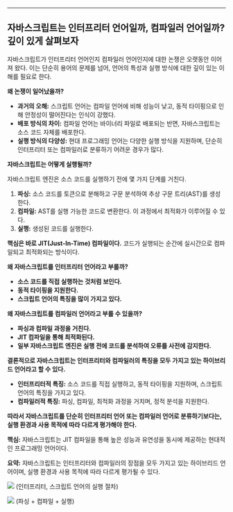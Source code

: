

---


## 자바스크립트는 인터프리터 언어일까, 컴파일러 언어일까? 깊이 있게 살펴보자

자바스크립트가 인터프리터 언어인지 컴파일러 언어인지에 대한 논쟁은 오랫동안 이어져 왔다. 이는 단순히 용어의 문제를 넘어, 언어의 특성과 실행 방식에 대한 깊이 있는 이해를 필요로 한다.

**왜 논쟁이 일어났을까?**

- **과거의 오해:** 스크립트 언어는 컴파일 언어에 비해 성능이 낮고, 동적 타이핑으로 인해 안정성이 떨어진다는 인식이 강했다.
- **배포 방식의 차이:** 컴파일 언어는 바이너리 파일로 배포되는 반면, 자바스크립트는 소스 코드 자체를 배포한다.
- **실행 방식의 다양성:** 현대 프로그래밍 언어는 다양한 실행 방식을 지원하며, 단순히 인터프리터 또는 컴파일러로 분류하기 어려운 경우가 많다.

**자바스크립트는 어떻게 실행될까?**

자바스크립트 엔진은 소스 코드를 실행하기 전에 몇 가지 단계를 거친다.

1. **파싱:** 소스 코드를 토큰으로 분해하고 구문 분석하여 추상 구문 트리(AST)를 생성한다.
2. **컴파일:** AST를 실행 가능한 코드로 변환한다. 이 과정에서 최적화가 이루어질 수 있다.
3. **실행:** 생성된 코드를 실행한다.

**핵심은 바로 JIT(Just-In-Time) 컴파일이다.** 코드가 실행되는 순간에 실시간으로 컴파일되고 최적화되는 방식이다.

**왜 자바스크립트를 인터프리터 언어라고 부를까?**

- **소스 코드를 직접 실행하는 것처럼 보인다.**
- **동적 타이핑을 지원한다.**
- **스크립트 언어의 특징을 많이 가지고 있다.**

**왜 자바스크립트를 컴파일러 언어라고 부를 수 있을까?**

- **파싱과 컴파일 과정을 거친다.**
- **JIT 컴파일을 통해 최적화된다.**
- **일부 자바스크립트 엔진은 실행 전에 코드를 분석하여 오류를 사전에 감지한다.**

**결론적으로 자바스크립트는 인터프리터와 컴파일러의 특징을 모두 가지고 있는 하이브리드 언어라고 할 수 있다.**

- **인터프리터적 특징:** 소스 코드를 직접 실행하고, 동적 타이핑을 지원하며, 스크립트 언어의 특징을 가지고 있다.
- **컴파일러적 특징:** 파싱, 컴파일, 최적화 과정을 거치며, 정적 분석을 지원한다.

**따라서 자바스크립트를 단순히 인터프리터 언어 또는 컴파일러 언어로 분류하기보다는, 실행 환경과 사용 목적에 따라 다르게 평가해야 한다.**

**핵심:** 자바스크립트는 JIT 컴파일을 통해 높은 성능과 유연성을 동시에 제공하는 현대적인 프로그래밍 언어이다.

**요약:** 자바스크립트는 인터프리터와 컴파일러의 장점을 모두 가지고 있는 하이브리드 언어이며, 실행 환경과 사용 목적에 따라 다르게 평가될 수 있다.



![](https://i.imgur.com/Oyj683G.png)
(인터프리터, 스크립트 언어의 실행 절차)


![](https://i.imgur.com/0tIkhyH.png)
(파싱 + 컴파일 + 실행)

